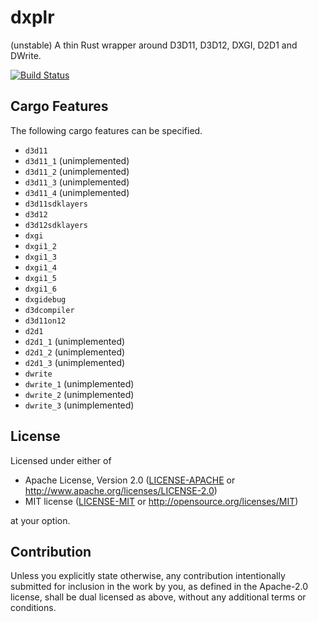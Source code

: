 # dxplr

(unstable) A thin Rust wrapper around D3D11, D3D12, DXGI, D2D1 and DWrite.

[![Build Status](https://dev.azure.com/nclr/dxplr/_apis/build/status/LNSEAB.dxplr?branchName=master)](https://dev.azure.com/nclr/dxplr/_build/latest?definitionId=2&branchName=master)

## Cargo Features

The following cargo features can be specified.

* `d3d11`
* `d3d11_1` (unimplemented)
* `d3d11_2` (unimplemented)
* `d3d11_3` (unimplemented)
* `d3d11_4` (unimplemented)
* `d3d11sdklayers`
* `d3d12`
* `d3d12sdklayers`
* `dxgi`
* `dxgi1_2`
* `dxgi1_3`
* `dxgi1_4`
* `dxgi1_5`
* `dxgi1_6`
* `dxgidebug`
* `d3dcompiler`
* `d3d11on12`
* `d2d1`
* `d2d1_1` (unimplemented)
* `d2d1_2` (unimplemented)
* `d2d1_3` (unimplemented)
* `dwrite`
* `dwrite_1` (unimplemented)
* `dwrite_2` (unimplemented)
* `dwrite_3` (unimplemented)

## License

Licensed under either of

* Apache License, Version 2.0
  ([LICENSE-APACHE](LICENSE-APACHE) or http://www.apache.org/licenses/LICENSE-2.0)
* MIT license
  ([LICENSE-MIT](LICENSE-MIT) or http://opensource.org/licenses/MIT)

at your option.

## Contribution

Unless you explicitly state otherwise, any contribution intentionally submitted
for inclusion in the work by you, as defined in the Apache-2.0 license, shall be
dual licensed as above, without any additional terms or conditions.
